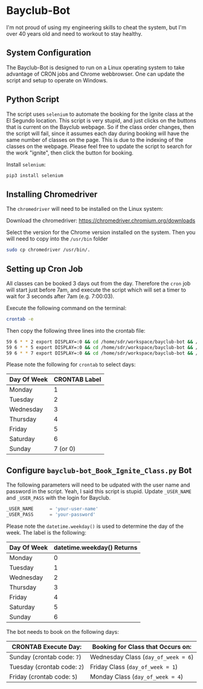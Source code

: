 # Bayclub-Bot

I'm not proud of using my engineering skills to cheat the system, but I'm over 40 years old and need to workout to stay healthy.



## System Configuration

The Bayclub-Bot is designed to run on a Linux operating system to take advantage of CRON jobs and Chrome webbrowser.  One can update the script and setup to operate on Windows.  

## Python Script

The script uses `selenium` to automate the booking for the Ignite class at the El Segundo location.  This script is very stupid, and just clicks on the buttons that is current on the Bayclub webpage.  So if the class order changes, then the script will fail, since it assumes each day during booking will have the same number of classes on the page.  This is due to the indexing of the classes on the webpage.  Please feel free to update the script to search for the work "ignite", then click the button for booking.

Install `selenium`:

```bash
pip3 install selenium
```



## Installing Chromedriver

The `chromedriver` will need to be installed on the Linux system:

Download the chromedriver: https://chromedriver.chromium.org/downloads

Select the version for the Chrome version installed on the system.  Then you will need to copy into the `/usr/bin` folder

```bash
sudo cp chromedriver /usr/bin/.
```



## Setting up Cron Job

All classes can be booked 3 days out from the day.  Therefore the `cron` job will start just before 7am, and execute the script which will set a timer to wait for 3 seconds after 7am (e.g. 7:00:03).  

Execute the following command on the terminal:

```bash
crontab -e
```

Then copy the following three lines into the crontab file:

```bash
59 6 * * 2 export DISPLAY=:0 && cd /home/sdr/workspace/bayclub-bot && /usr/bin/python3 bayclub-bot_Book_Ignite_Class.py > bayclub-cron.log 2>&1
59 6 * * 5 export DISPLAY=:0 && cd /home/sdr/workspace/bayclub-bot && /usr/bin/python3 bayclub-bot_Book_Ignite_Class.py > bayclub-cron.log 2>&1
59 6 * * 7 export DISPLAY=:0 && cd /home/sdr/workspace/bayclub-bot && /usr/bin/python3 bayclub-bot_Book_Ignite_Class.py > bayclub-cron.log 2>&1

```

Please note the following for `crontab` to select days:

| Day Of Week | CRONTAB Label |
| ----------- | ------------- |
| Monday      | 1             |
| Tuesday     | 2             |
| Wednesday   | 3             |
| Thursday    | 4             |
| Friday      | 5             |
| Saturday    | 6             |
| Sunday      | 7 (or 0)      |



## Configure `bayclub-bot_Book_Ignite_Class.py` Bot

The following parameters will need to be udpated with the user name and password in the script.  Yeah, I said this script is stupid. Update `_USER_NAME` and `_USER_PASS` with the login for Bayclub.

```python
_USER_NAME      = 'your-user-name'
_USER_PASS      = 'your-password'
```

Please note the `datetime.weekday()` is used to determine the day of the week.  The label is the following:

| Day Of Week | datetime.weekday() Returns |
| ----------- | -------------------------- |
| Monday      | 0                          |
| Tuesday     | 1                          |
| Wednesday   | 2                          |
| Thursday    | 3                          |
| Friday      | 4                          |
| Saturday    | 5                          |
| Sunday      | 6                          |

The bot needs to book on the following days:

| CRONTAB Execute Day:        | Booking for Class that Occurs on:   |
| --------------------------- | ----------------------------------- |
| Sunday (crontab code: `7`)  | Wednesday Class (`day_of_week = 6`) |
| Tuesday (crontab code: `2`) | Friday Class (`day_of_week = 1`)    |
| Friday (crontab code: `5`)  | Monday Class (`day_of_week = 4`)    |

